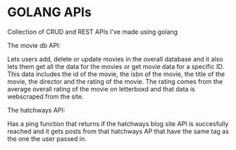 # GOLANG APIs

Collection of CRUD and REST APIs I've made using golang


The movie db API: 

Lets users add, delete or update movies in the overall database and it also lets them get all the data for the movies or get movie data
for a specific ID. This data includes the id of the movie, the isbn of the movie, the title of the movie, the director and the rating of the movie.
The rating comes from the average overall rating of the movie on letterboxd and that data is webscraped from the site.

The hatchways API: 

Has a ping function that returns if the hatchways blog site API is succesfully reached and it gets posts from that hatchways AP that 
have the same tag as the one the user passed in.
